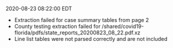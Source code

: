 2020-08-23 08:22:00 EDT


- Extraction failed for case summary tables from page 2
- County testing extraction failed for /shared/covid19-florida/pdfs/state_reports_20200823_08_22.pdf.xz
- Line list tables were not parsed correctly and are not included
